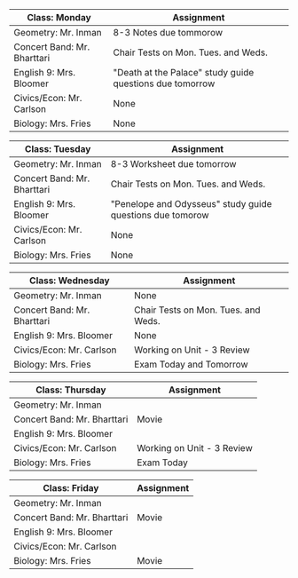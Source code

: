 Class: Monday                |Assignment
-----------------------------|-----------------------------------------------------------
 Geometry: Mr. Inman         | 8-3 Notes due tommorow
 Concert Band: Mr. Bharttari | Chair Tests on Mon. Tues. and Weds.
 English 9: Mrs. Bloomer     | "Death at the Palace" study guide questions due tomorrow
 Civics/Econ: Mr. Carlson    | None
 Biology: Mrs. Fries         | None

Class: Tuesday               |Assignment
-----------------------------|------------------------------------------------------------
 Geometry: Mr. Inman         | 8-3 Worksheet due tomorrow
 Concert Band: Mr. Bharttari | Chair Tests on Mon. Tues. and Weds.
 English 9: Mrs. Bloomer     | "Penelope and Odysseus" study guide questions due tomorow
 Civics/Econ: Mr. Carlson    | None
 Biology: Mrs. Fries         | None
 
Class: Wednesday             |Assignment
-----------------------------|------------------------------------------------------------
 Geometry: Mr. Inman         | None
 Concert Band: Mr. Bharttari | Chair Tests on Mon. Tues. and Weds.
 English 9: Mrs. Bloomer     | None
 Civics/Econ: Mr. Carlson    | Working on Unit - 3 Review
 Biology: Mrs. Fries         | Exam Today and Tomorrow
 
Class: Thursday              |Assignment
-----------------------------|------------------------------------------------------------
 Geometry: Mr. Inman         | 
 Concert Band: Mr. Bharttari | Movie
 English 9: Mrs. Bloomer     | 
 Civics/Econ: Mr. Carlson    | Working on Unit - 3 Review
 Biology: Mrs. Fries         | Exam Today
                             
Class: Friday                |Assignment
-----------------------------|------------------------------------------------------------
 Geometry: Mr. Inman         | 
 Concert Band: Mr. Bharttari | Movie
 English 9: Mrs. Bloomer     | 
 Civics/Econ: Mr. Carlson    | 
 Biology: Mrs. Fries         | Movie
